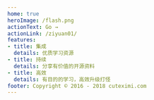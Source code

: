 ```yaml
---
home: true
heroImage: /flash.png
actionText: Go →
actionLink: /ziyuan01/
features:
- title: 集成
  details: 优质学习资源
- title: 持续
  details: 分享有价值的开源资料
- title: 高效
  details: 有目的的学习，高效升级打怪
footer: Copyright © 2016 - 2018 cuteximi.com
---
```

